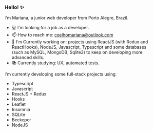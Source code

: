 ### Hello! ✨
I'm Mariana, a junior web developer from Porto Alegre, Brazil. 

- 💻 I'm looking for a job as a developer.
- 📫 How to reach me: coelhomariana@outlook.com
- :seedling: I'm Currently working on: projects using ReactJS (with Redux and ReactHooks), NodeJS, Javascript, Typescript and some databases (such as MySQL, MongoDB, Sqlite3) to keep on developing more advanced skills.
- :books: Currently studying: UX, automated tests.

I'm currently developing some full-stack projects using: 
- Typescript
- Javascript
- ReactJS + Redux
- Hooks
- Leaflet
- Insomnia
- SQLite
- Beekeper
- NodeJS

